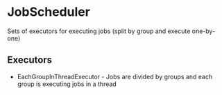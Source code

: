 # JobScheduler
Sets of executors for executing jobs (split by group and execute one-by-one)

## Executors
* EachGroupInThreadExecutor - Jobs are divided by groups and each group is executing jobs in a thread
